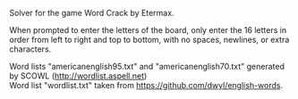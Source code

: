 Solver for the game Word Crack by Etermax.

When prompted to enter the letters of the board, only enter the 16 letters in order from left to right and top to bottom, with no spaces, newlines, or extra characters.

Word lists "americanenglish95.txt" and "americanenglish70.txt" generated by SCOWL (http://wordlist.aspell.net)  
Word list "wordlist.txt" taken from https://github.com/dwyl/english-words.
